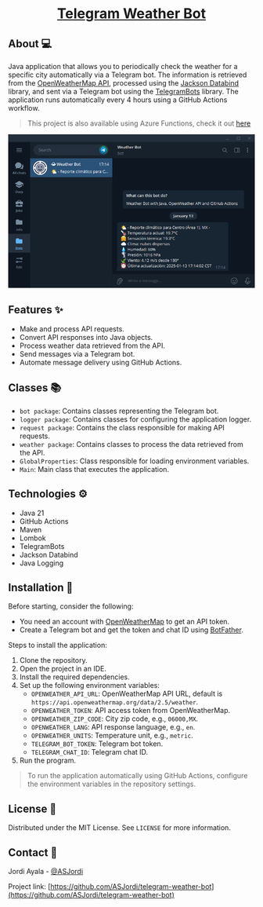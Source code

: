 <div align="center">
  <h1 align="center"><a href="https://github.com/ASJordi/telegram-weather-bot">Telegram Weather Bot</a></h1>
</div>

## About :computer:

Java application that allows you to periodically check the weather for a specific city automatically via a Telegram bot. The information is retrieved from the [OpenWeatherMap API](https://openweathermap.org/api), processed using the [Jackson Databind](https://github.com/FasterXML/jackson-databind) library, and sent via a Telegram bot using the [TelegramBots](https://rubenlagus.github.io/TelegramBotsDocumentation/telegram-bots.html) library. The application runs automatically every 4 hours using a GitHub Actions workflow.

> This project is also available using Azure Functions, check it out [here](https://github.com/ASJordi/azure-telegram-weather-bot)

<div align="center">
    <img src="src/main/resources/weather-bot.png" alt="Telegram Weather Bot" width="813">
</div>

## Features :sparkles:
- Make and process API requests.
- Convert API responses into Java objects.
- Process weather data retrieved from the API.
- Send messages via a Telegram bot.
- Automate message delivery using GitHub Actions.

## Classes :books:
- `bot package`: Contains classes representing the Telegram bot.
- `logger package`: Contains classes for configuring the application logger.
- `request package`: Contains the class responsible for making API requests.
- `weather package`: Contains classes to process the data retrieved from the API.
- `GlobalProperties`: Class responsible for loading environment variables.
- `Main`: Main class that executes the application.

## Technologies :gear:

- Java 21
- GitHub Actions
- Maven
- Lombok
- TelegramBots
- Jackson Databind
- Java Logging

## Installation :floppy_disk:

Before starting, consider the following:

- You need an account with [OpenWeatherMap](https://openweathermap.org/api) to get an API token.
- Create a Telegram bot and get the token and chat ID using [BotFather](https://telegram.me/BotFather).

Steps to install the application:

1. Clone the repository.
2. Open the project in an IDE.
3. Install the required dependencies.
4. Set up the following environment variables:
    - `OPENWEATHER_API_URL`: OpenWeatherMap API URL, default is `https://api.openweathermap.org/data/2.5/weather`.
    - `OPENWEATHER_TOKEN`: API access token from OpenWeatherMap.
    - `OPENWEATHER_ZIP_CODE`: City zip code, e.g., `06000,MX`.
    - `OPENWEATHER_LANG`: API response language, e.g., `en`.
    - `OPENWEATHER_UNITS`: Temperature unit, e.g., `metric`.
    - `TELEGRAM_BOT_TOKEN`: Telegram bot token.
    - `TELEGRAM_CHAT_ID`: Telegram chat ID.
5. Run the program.

> To run the application automatically using GitHub Actions, configure the environment variables in the repository settings.

## License :page_facing_up:

Distributed under the MIT License. See `LICENSE` for more information.

## Contact :email:

Jordi Ayala - [@ASJordi](https://x.com/ASJordi)

Project link: [https://github.com/ASJordi/telegram-weather-bot](https://github.com/ASJordi/telegram-weather-bot)
